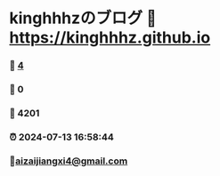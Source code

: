 # kinghhhzのブログ :link: https://kinghhhz.github.io 
### :page_facing_up: [4](https://kinghhhz.github.io/tag.html) 
### :speech_balloon: 0 
### :hibiscus: 4201 
### :alarm_clock: 2024-07-13 16:58:44 
### 📧aizaijiangxi4@gmail.com

